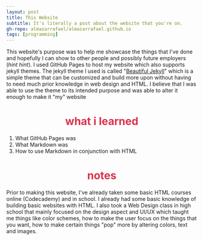 ```yaml
---
layout: post
title: This Website
subtitle: It's literally a post about the website that you're on.
gh-repo: almazarrafael/almazarrafael.github.io
tags: [programming]
---
```

This website's purpose was to help me showcase the things that I've done and hopefully I can show to other people and possibly future employers (*hint hint*). I used GitHub Pages to host my website which also supports jekyll themes. The jekyll theme I used is called "[Beautiful Jekyll](https://deanattali.com/beautiful-jekyll/)" which is a simple theme that can be customized and build more upon without having to need much prior knowledge in web design and HTML. I believe that I was able to use the theme to its intended purpose and was able to alter it enough to make it "my" website

<h1> <center> <font color="#DB324D"> what i learned </font> </center> </h1>

1. What GitHub Pages was
2. What Markdown was
3. How to use Markdown in conjunction with HTML

<h1> <center> <font color="#DB324D"> notes </font> </center> </h1>

Prior to making this website, I've already taken some basic HTML courses online (Codecademy) and in school. I already had some basic knowledge of building basic websites with HTML. I also took a Web Design class in high school that mainly focused on the design aspect and UI/UX which taught me things like color schemes, how to make the user focus on the things that you want, how to make certain things "pop" more by altering colors, text and images.
